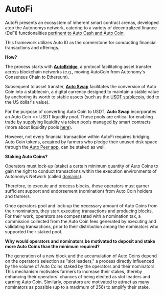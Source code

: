 # AutoFi

AutoFi presents an ecosystem of inherent smart contract arenas, developed atop the Autonomys network, catering to a variety of decentralized finance (DeFi) functionalities [pertinent to Auto Cash and Auto Coin.](an-introduction-to-autocoin-and-autocash.md)

This framework utilizes Auto ID as the cornerstone for conducting financial transactions and offerings.

**How?**

The process starts with [**AutoBridge**](https://app.gitbook.com/o/EeTXK1Jqr6YmDZHX7gSq/s/DTGc8IP3S5s2AQxQdJti/\~/changes/91/autonomys-solutions/autofi/autobridge), a protocol facilitating asset transfer across blockchain networks (e.g., moving AutoCoin from Autonomy's Consensus Chain to Ethereum).

Subsequent to asset transfer, [**Auto Swap**](https://app.gitbook.com/o/EeTXK1Jqr6YmDZHX7gSq/s/DTGc8IP3S5s2AQxQdJti/\~/changes/93/autonomys-solutions/autofi/autoswap) facilitates the conversion of Auto Coin into a stablecoin, a digital currency designed to maintain a stable value by anchoring its worth to stable assets (such as the [USDT stablecoin](https://tether.to/en/), tied to the US dollar's value).

For the purpose of converting Auto Coin to USDT, **Auto Swap** incorporates an Auto Coin <> USDT liquidity pool. These pools are critical for enabling trade by supplying liquidity via token pools managed by smart contracts (more about liquidity pools [here](../../additional-learning/technology-basics/introduction-to-defi.md)).

However, not every financial transaction within AutoFi requires bridging. Auto Coin tokens, acquired by farmers who pledge their unused disk space through the[ Auto Peer app](../autopeer/), can be staked as well.

**Staking Auto Coins?**

Operators must lock-up (stake) a certain minimum quantity of Auto Coins to gain the right to conduct transactions within the execution environments of Autonomys Network (called [domains](https://subnomicon.subspace.network/docs/category/domains)).

Therefore, to execute and process blocks, these operators must garner sufficient support and endorsement (nomination) from Auto Coin holders and farmers.

Once operators pool and lock-up the necessary amount of Auto Coins from their nominators, they start executing transactions and producing blocks. For their work, operators are compensated with a nomination tax, a commission collected from the Auto Coin fees generated by executing and validating transactions, prior to their distribution among the nominators who supported their staked pool.

**Why would operators and nominators be motivated to deposit and stake more Auto Coins than the minimum required?**

The generation of a new block and the accumulation of Auto Coins depend on the operator’s selection as "slot leaders," a process directly influenced by the volume of Auto Coins staked by the operators and their nominators. This mechanism motivates farmers to increase their stakes, thereby enhancing their operators' chances of being elected as slot leaders and earning Auto Coin. Similarly, operators are motivated to attract as many nominators as possible (up to a maximum of 256) to amplify their stake.


